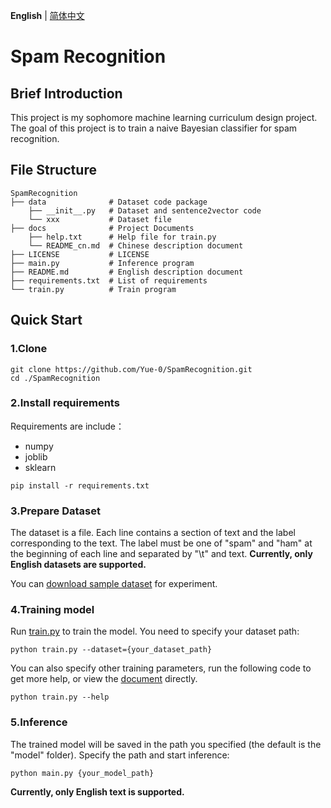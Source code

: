 __English__ | [简体中文](docs/README_cn.md)

# Spam Recognition

## Brief Introduction

This project is my sophomore machine learning curriculum design project.
The goal of this project is to train a naive Bayesian classifier for spam recognition.

## File Structure

```
SpamRecognition
├── data              # Dataset code package
    ├── __init__.py   # Dataset and sentence2vector code
    └── xxx           # Dataset file
├── docs              # Project Documents
    ├── help.txt      # Help file for train.py
    └── README_cn.md  # Chinese description document
├── LICENSE           # LICENSE
├── main.py           # Inference program
├── README.md         # English description document
├── requirements.txt  # List of requirements
└── train.py          # Train program
```

## Quick Start

### 1.Clone

```shell
git clone https://github.com/Yue-0/SpamRecognition.git
cd ./SpamRecognition
```

### 2.Install requirements

Requirements are include：
* numpy
* joblib
* sklearn

```shell
pip install -r requirements.txt
```

### 3.Prepare Dataset

[download sample dataset]: https://archive.ics.uci.edu/ml/machine-learning-databases/00228/smsspamcollection.zip

The dataset is a file.
Each line contains a section of text and the label corresponding to the text.
The label must be one of "spam" and "ham" at the beginning of 
each line and separated by "\t" and text.
__Currently, only English datasets are supported.__

You can [download sample dataset] for experiment.

### 4.Training model

Run [train.py](train.py) to train the model. 
You need to specify your dataset path:

```shell
python train.py --dataset={your_dataset_path}
```

You can also specify other training parameters, 
run the following code to get more help, 
or view the [document](docs/help.txt) directly.

```shell
python train.py --help
```

### 5.Inference

The trained model will be saved in the path you specified
(the default is the "model" folder).
Specify the path and start inference:

```shell
python main.py {your_model_path}
```

__Currently, only English text is supported.__
